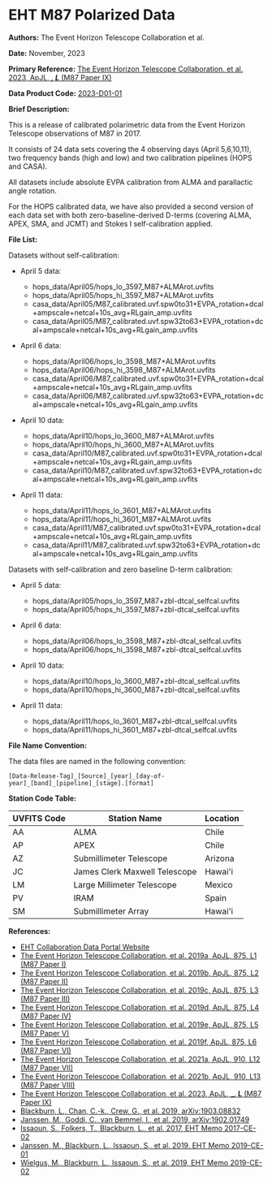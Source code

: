 # EHT M87 Polarized Data

**Authors:** The Event Horizon Telescope Collaboration et al.

**Date:** November, 2023

**Primary Reference:** [The Event Horizon Telescope Collaboration, et al. 2023, ApJL, ___, L___ (M87 Paper IX)](https://doi.org/10.3847/2041-8213/______)

**Data Product Code:** [2023-D01-01](https://eventhorizontelescope.org/for-astronomers/data)

**Brief Description:**

This is a release of calibrated polarimetric data from the Event
Horizon Telescope observations of M87 in 2017.

It consists of 24 data sets covering the 4 observing days (April
5,6,10,11), two frequency bands (high and low) and two calibration
pipelines (HOPS and CASA).

All datasets include absolute EVPA calibration from ALMA and
parallactic angle rotation.

For the HOPS calibrated data, we have also provided a second version
of each data set with both zero-baseline-derived D-terms (covering
ALMA, APEX, SMA, and JCMT) and Stokes I self-calibration applied.

**File List:**

Datasets without self-calibration:

- April 5 data:
  - hops_data/April05/hops_lo_3597_M87+ALMArot.uvfits
  - hops_data/April05/hops_hi_3597_M87+ALMArot.uvfits
  - casa_data/April05/M87_calibrated.uvf.spw0to31+EVPA_rotation+dcal+ampscale+netcal+10s_avg+RLgain_amp.uvfits
  - casa_data/April05/M87_calibrated.uvf.spw32to63+EVPA_rotation+dcal+ampscale+netcal+10s_avg+RLgain_amp.uvfits

- April 6 data:
  - hops_data/April06/hops_lo_3598_M87+ALMArot.uvfits
  - hops_data/April06/hops_hi_3598_M87+ALMArot.uvfits
  - casa_data/April06/M87_calibrated.uvf.spw0to31+EVPA_rotation+dcal+ampscale+netcal+10s_avg+RLgain_amp.uvfits
  - casa_data/April06/M87_calibrated.uvf.spw32to63+EVPA_rotation+dcal+ampscale+netcal+10s_avg+RLgain_amp.uvfits

- April 10 data:
  - hops_data/April10/hops_lo_3600_M87+ALMArot.uvfits
  - hops_data/April10/hops_hi_3600_M87+ALMArot.uvfits
  - casa_data/April10/M87_calibrated.uvf.spw0to31+EVPA_rotation+dcal+ampscale+netcal+10s_avg+RLgain_amp.uvfits
  - casa_data/April10/M87_calibrated.uvf.spw32to63+EVPA_rotation+dcal+ampscale+netcal+10s_avg+RLgain_amp.uvfits

- April 11 data:
  - hops_data/April11/hops_lo_3601_M87+ALMArot.uvfits
  - hops_data/April11/hops_hi_3601_M87+ALMArot.uvfits
  - casa_data/April11/M87_calibrated.uvf.spw0to31+EVPA_rotation+dcal+ampscale+netcal+10s_avg+RLgain_amp.uvfits
  - casa_data/April11/M87_calibrated.uvf.spw32to63+EVPA_rotation+dcal+ampscale+netcal+10s_avg+RLgain_amp.uvfits

Datasets with self-calibration and zero baseline D-term calibration:

- April 5 data:
  - hops_data/April05/hops_lo_3597_M87+zbl-dtcal_selfcal.uvfits
  - hops_data/April05/hops_hi_3597_M87+zbl-dtcal_selfcal.uvfits

- April 6 data:
  - hops_data/April06/hops_lo_3598_M87+zbl-dtcal_selfcal.uvfits
  - hops_data/April06/hops_hi_3598_M87+zbl-dtcal_selfcal.uvfits

- April 10 data:
  - hops_data/April10/hops_lo_3600_M87+zbl-dtcal_selfcal.uvfits
  - hops_data/April10/hops_hi_3600_M87+zbl-dtcal_selfcal.uvfits

- April 11 data:
  - hops_data/April11/hops_lo_3601_M87+zbl-dtcal_selfcal.uvfits
  - hops_data/April11/hops_hi_3601_M87+zbl-dtcal_selfcal.uvfits

**File Name Convention:**

The data files are named in the following convention:

    [Data-Release-Tag]_[Source]_[year]_[day-of-year]_[band]_[pipeline]_[stage].[format]

**Station Code Table:**

| UVFITS Code | Station Name                  | Location |
| ----------- | ----------------------------- | -------- |
| AA          | ALMA                          | Chile    |
| AP          | APEX                          | Chile    |
| AZ          | Submillimeter Telescope       | Arizona  |
| JC          | James Clerk Maxwell Telescope | Hawai'i  |
| LM          | Large Millimeter Telescope    | Mexico   |
| PV          | IRAM                          | Spain    |
| SM          | Submillimeter Array           | Hawai'i  |

**References:**

- [EHT Collaboration Data Portal Website](https://eventhorizontelescope.org/for-astronomers/data)
- [The Event Horizon Telescope Collaboration, et al. 2019a, ApJL, 875, L1 (M87 Paper I)](https://doi.org/10.3847/2041-8213/ab0ec7)
- [The Event Horizon Telescope Collaboration, et al. 2019b, ApJL, 875, L2 (M87 Paper II)](https://doi.org/10.3847/2041-8213/ab0c96)
- [The Event Horizon Telescope Collaboration, et al. 2019c, ApJL, 875, L3 (M87 Paper III)](https://doi.org/10.3847/2041-8213/ab0c57)
- [The Event Horizon Telescope Collaboration, et al. 2019d, ApJL, 875, L4 (M87 Paper IV)](https://doi.org/10.3847/2041-8213/ab0e85)
- [The Event Horizon Telescope Collaboration, et al. 2019e, ApJL, 875, L5 (M87 Paper V)](https://doi.org/10.3847/2041-8213/ab0f43)
- [The Event Horizon Telescope Collaboration, et al. 2019f, ApJL, 875, L6 (M87 Paper VI)](https://doi.org/10.3847/2041-8213/ab1141)
- [The Event Horizon Telescope Collaboration, et al. 2021a, ApJL, 910, L12 (M87 Paper VII)](https://doi.org/10.3847/2041-8213/abe71d)
- [The Event Horizon Telescope Collaboration, et al. 2021b, ApJL, 910, L13 (M87 Paper VIII)](https://doi.org/10.3847/2041-8213/abe4de)
- [The Event Horizon Telescope Collaboration, et al. 2023, ApJL, ___, L__ (M87 Paper IX)](https://doi.org/10.3847/2041-8213/______)
- [Blackburn, L., Chan, C.-k., Crew, G., et al. 2019, arXiv:1903.08832](https://ui.adsabs.harvard.edu/abs/2019arXiv190308832B/abstract)
- [Janssen, M., Goddi, C., van Bemmel, I., et al. 2019, arXiv:1902.01749](https://ui.adsabs.harvard.edu/abs/2019arXiv190201749J/abstract)
- [Issaoun, S., Folkers, T., Blackburn, L., et al. 2017, EHT Memo 2017-CE-02](https://eventhorizontelescope.org/for-astronomers/memos)
- [Janssen, M., Blackburn, L., Issaoun, S., et al. 2019, EHT Memo 2019-CE-01](https://eventhorizontelescope.org/for-astronomers/memos)
- [Wielgus, M., Blackburn, L., Issaoun, S., et al. 2019, EHT Memo 2019-CE-02](https://eventhorizontelescope.org/for-astronomers/memos)
